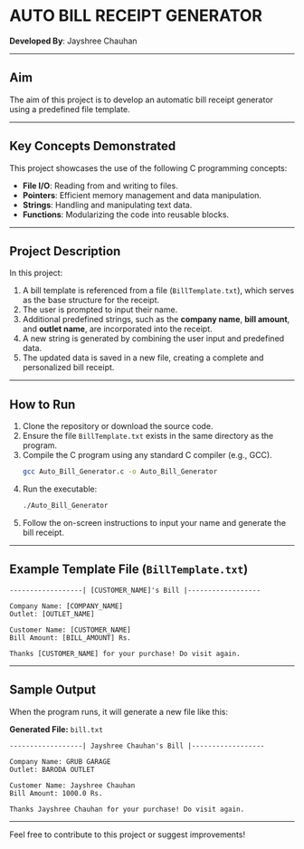 
# AUTO BILL RECEIPT GENERATOR

**Developed By**: Jayshree Chauhan

---

## Aim  
The aim of this project is to develop an automatic bill receipt generator using a predefined file template.

---

## Key Concepts Demonstrated  
This project showcases the use of the following C programming concepts:

- **File I/O**: Reading from and writing to files.  
- **Pointers**: Efficient memory management and data manipulation.  
- **Strings**: Handling and manipulating text data.  
- **Functions**: Modularizing the code into reusable blocks.  

---

## Project Description  
In this project:

1. A bill template is referenced from a file (`BillTemplate.txt`), which serves as the base structure for the receipt.  
2. The user is prompted to input their name.  
3. Additional predefined strings, such as the **company name**, **bill amount**, and **outlet name**, are incorporated into the receipt.  
4. A new string is generated by combining the user input and predefined data.  
5. The updated data is saved in a new file, creating a complete and personalized bill receipt.  

---

## How to Run  
1. Clone the repository or download the source code.  
2. Ensure the file `BillTemplate.txt` exists in the same directory as the program.  
3. Compile the C program using any standard C compiler (e.g., GCC).  
   ```bash
   gcc Auto_Bill_Generator.c -o Auto_Bill_Generator
   ```
4. Run the executable:  
   ```bash
   ./Auto_Bill_Generator
   ```
5. Follow the on-screen instructions to input your name and generate the bill receipt.

---

## Example Template File (`BillTemplate.txt`)
```text
------------------| [CUSTOMER_NAME]'s Bill |------------------

Company Name: [COMPANY_NAME]
Outlet: [OUTLET_NAME]

Customer Name: [CUSTOMER_NAME]
Bill Amount: [BILL_AMOUNT] Rs.

Thanks [CUSTOMER_NAME] for your purchase! Do visit again.
```

---

## Sample Output  
When the program runs, it will generate a new file like this:

**Generated File:** `bill.txt`

```text
------------------| Jayshree Chauhan's Bill |------------------

Company Name: GRUB GARAGE
Outlet: BARODA OUTLET

Customer Name: Jayshree Chauhan
Bill Amount: 1000.0 Rs.

Thanks Jayshree Chauhan for your purchase! Do visit again.
```

---


Feel free to contribute to this project or suggest improvements!
